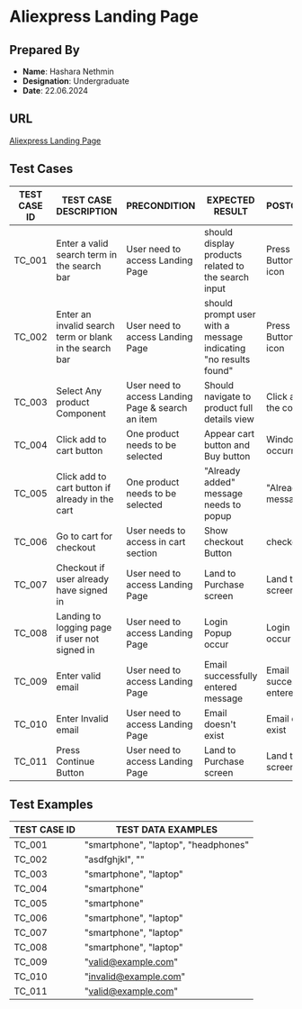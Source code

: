 # Aliexpress Landing Page

## Prepared By
- **Name**: Hashara Nethmin
- **Designation**: Undergraduate
- **Date**: 22.06.2024

## URL
[Aliexpress Landing Page](https://www.aliexpress.com/?spm=a2g0o.productlist.logo.1.ab1cOi47Oi47nV)

## Test Cases

| TEST CASE ID | TEST CASE DESCRIPTION | PRECONDITION | EXPECTED RESULT | POSTCONDITION | ACTUAL RESULT | STATUS |
|--------------|-----------------------|--------------|-----------------|---------------|---------------|--------|
| TC_001       | Enter a valid search term in the search bar | User need to access Landing Page | should display products related to the search input | Press Enter Button or Search icon | Item lists occurred | Pass |
| TC_002       | Enter an invalid search term or blank in the search bar | User need to access Landing Page | should prompt user with a message indicating "no results found" | Press Enter Button or Search icon | "no results found" message | Pass |
| TC_003       | Select Any product Component | User need to access Landing Page & search an item | Should navigate to product full details view | Click any place in the component | Product details view | Pass |
| TC_004       | Click add to cart button | One product needs to be selected | Appear cart button and Buy button | Window event occurred | Pass |
| TC_005       | Click add to cart button if already in the cart | One product needs to be selected | "Already added" message needs to popup | "Already added" message | Pass |
| TC_006       | Go to cart for checkout | User needs to access in cart section | Show checkout Button | checkout Button | Pass |
| TC_007       | Checkout if user already have signed in | User need to access Landing Page | Land to Purchase screen | Land to Purchase screen | Pass |
| TC_008       | Landing to logging page if user not signed in | User need to access Landing Page | Login Popup occur | Login Popup occur | Pass |
| TC_009       | Enter valid email | User need to access Landing Page | Email successfully entered message | Email successfully entered message | Pass |
| TC_010       | Enter Invalid email | User need to access Landing Page | Email doesn't exist | Email doesn't exist | Pass |
| TC_011       | Press Continue Button | User need to access Landing Page | Land to Purchase screen | Land to Purchase screen | Pass |

## Test Examples

| TEST CASE ID | TEST DATA EXAMPLES |
|--------------|--------------------|
| TC_001       | "smartphone", "laptop", "headphones" |
| TC_002       | "asdfghjkl", "" |
| TC_003       | "smartphone", "laptop" |
| TC_004       | "smartphone" |
| TC_005       | "smartphone" |
| TC_006       | "smartphone", "laptop" |
| TC_007       | "smartphone", "laptop" |
| TC_008       | "smartphone", "laptop" |
| TC_009       | "valid@example.com" |
| TC_010       | "invalid@example.com" |
| TC_011       | "valid@example.com" |
